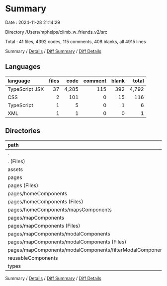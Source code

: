 # Summary

Date : 2024-11-28 21:14:29

Directory /Users/mphelps/climb_w_friends_v2/src

Total : 41 files,  4392 codes, 115 comments, 408 blanks, all 4915 lines

Summary / [Details](details.md) / [Diff Summary](diff.md) / [Diff Details](diff-details.md)

## Languages
| language | files | code | comment | blank | total |
| :--- | ---: | ---: | ---: | ---: | ---: |
| TypeScript JSX | 37 | 4,285 | 115 | 392 | 4,792 |
| CSS | 2 | 101 | 0 | 15 | 116 |
| TypeScript | 1 | 5 | 0 | 1 | 6 |
| XML | 1 | 1 | 0 | 0 | 1 |

## Directories
| path | files | code | comment | blank | total |
| :--- | ---: | ---: | ---: | ---: | ---: |
| . | 41 | 4,392 | 115 | 408 | 4,915 |
| . (Files) | 5 | 178 | 34 | 33 | 245 |
| assets | 1 | 1 | 0 | 0 | 1 |
| pages | 23 | 3,263 | 77 | 292 | 3,632 |
| pages (Files) | 4 | 342 | 14 | 65 | 421 |
| pages/homeComponents | 5 | 818 | 1 | 36 | 855 |
| pages/homeComponents (Files) | 3 | 520 | 0 | 16 | 536 |
| pages/homeComponents/mapsComponents | 2 | 298 | 1 | 20 | 319 |
| pages/mapComponents | 14 | 2,103 | 62 | 191 | 2,356 |
| pages/mapComponents (Files) | 8 | 1,494 | 53 | 124 | 1,671 |
| pages/mapComponents/modalComponents | 6 | 609 | 9 | 67 | 685 |
| pages/mapComponents/modalComponents (Files) | 5 | 542 | 9 | 61 | 612 |
| pages/mapComponents/modalComponents/filterModalComponents.tsx | 1 | 67 | 0 | 6 | 73 |
| reusableComponents | 10 | 874 | 4 | 70 | 948 |
| types | 2 | 76 | 0 | 13 | 89 |

Summary / [Details](details.md) / [Diff Summary](diff.md) / [Diff Details](diff-details.md)
